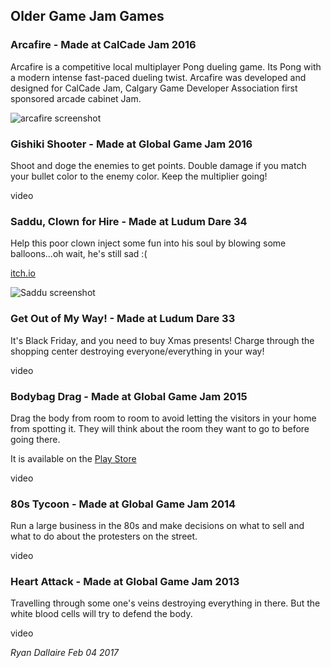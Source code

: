 ## Older Game Jam Games
### Arcafire - Made at CalCade Jam 2016

Arcafire is a competitive local multiplayer Pong dueling game. Its Pong with a modern intense fast-paced dueling twist. Arcafire was developed and designed for CalCade Jam, Calgary Game Developer Association first sponsored arcade cabinet Jam.

![arcafire screenshot]()

### Gishiki Shooter - Made at Global Game Jam 2016

Shoot and doge the enemies to get points. Double damage if you match your bullet color to the enemy color. Keep the multiplier going!

video

### Saddu, Clown for Hire - Made at Ludum Dare 34

Help this poor clown inject some fun into his soul by blowing some balloons...oh wait, he's still sad :(

[itch.io](https://madcapacity.itch.io/sadu-clown-for-hire)

![Saddu screenshot]()

### Get Out of My Way! - Made at Ludum Dare 33

It's Black Friday, and you need to buy Xmas presents! Charge through the shopping center destroying everyone/everything in your way!

video

### Bodybag Drag - Made at Global Game Jam 2015

Drag the body from room to room to avoid letting the visitors in your home from spotting it. They will think about the room they want to go to before going there.

It is available on the [Play Store](https://play.google.com/store/apps/details?id=ca.freedomdown.BodyBagDrag)

video

### 80s Tycoon - Made at Global Game Jam 2014

Run a large business in the 80s and make decisions on what to sell and what to do about the protesters on the street.

video

### Heart Attack - Made at Global Game Jam 2013

Travelling through some one's veins destroying everything in there. But the white blood cells will try to defend the body.

video

_Ryan Dallaire Feb 04 2017_
